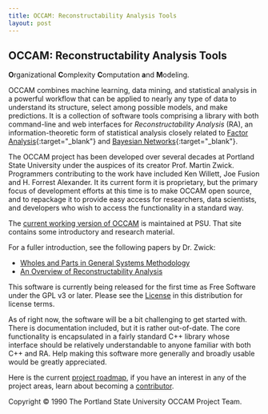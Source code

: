 ```yaml
---
title: OCCAM: Reconstructability Analysis Tools
layout: post
---
```


## OCCAM: Reconstructability Analysis Tools
**O**rganizational **C**omplexity **C**omputation **a**nd **M**odeling.

OCCAM combines machine learning, data mining, and statistical analysis in a powerful workflow that can be applied to nearly any type of data to understand its structure, select among possible models, and make predictions. It is a collection of software tools comprising a library with both command-line and web interfaces for *Reconstructability Analysis* (RA), an information-theoretic form of statistical analysis closely related to [Factor Analysis](https://en.wikipedia.org/wiki/Factor_analysis){:target="_blank"} and [Bayesian Networks](https://en.wikipedia.org/wiki/Bayesian_network){:target="_blank"}.

The OCCAM project has been developed over several decades at Portland State University under the auspices of its creator Prof. Martin Zwick. Programmers contributing to the work have included Ken Willett, Joe Fusion and H. Forrest Alexander. It its current form it is proprietary, but the primary focus of development efforts at this time is to make OCCAM open source, and to repackage it to provide easy access for researchers, data scientists, and developers who wish to access the functionality in a standard way.

The [current working version of OCCAM](https://dmm.sysc.pdx.edu) is maintained at PSU. That site contains some introductory and research material.

For a fuller introduction, see the following papers by Dr. Zwick:
* [Wholes and Parts in General Systems Methodology](https://www.pdx.edu/sites/www.pdx.edu.sysc/files/sysc_wholesg.pdf)
* [An Overview of Reconstructability Analysis](https://www.pdx.edu/sysc/sites/www.pdx.edu.sysc/files/overview.pdf)

This software is currently being released for the first time as Free Software under the GPL v3 or later. Please see the [License](license.md) in this distribution for license terms.

As of right now, the software will be a bit challenging to get started with. There is documentation included, but it is rather out-of-date. The core functionality is encapsulated in a fairly standard C++ library whose interface should be relatively understandable to anyone familiar with both C++ and RA. Help making this software more generally and broadly usable would be greatly appreciated.

Here is the current [project roadmap](roadmap.md), if you have an interest in any of the project areas, learn about becoming a [contributor](contributors/).

Copyright &copy; 1990 The Portland State University OCCAM Project Team.
